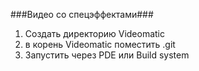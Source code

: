 ###Видео со спецэффектами###

1. Создать директорию Videomatic
2. в корень Videomatic поместить .git
3. Запустить через PDE или Build system
